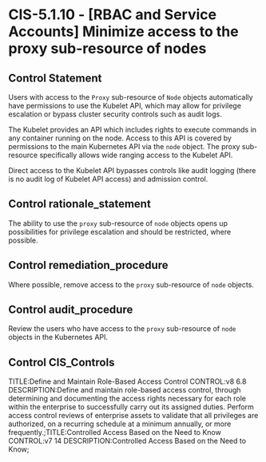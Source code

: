 # CIS-5.1.10 - \[RBAC and Service Accounts\] Minimize access to the proxy sub-resource of nodes

## Control Statement

Users with access to the `Proxy` sub-resource of `Node` objects automatically have permissions to use the Kubelet API, which may allow for privilege escalation or bypass cluster security controls such as audit logs.

The Kubelet provides an API which includes rights to execute commands in any container running on the node. Access to this API is covered by permissions to the main Kubernetes API via the `node` object. The proxy sub-resource specifically allows wide ranging access to the Kubelet API.

Direct access to the Kubelet API bypasses controls like audit logging (there is no audit log of Kubelet API access) and admission control.

## Control rationale_statement

The ability to use the `proxy` sub-resource of `node` objects opens up possibilities for privilege escalation and should be restricted, where possible.

## Control remediation_procedure

Where possible, remove access to the `proxy` sub-resource of `node` objects.

## Control audit_procedure

Review the users who have access to the `proxy` sub-resource of `node` objects in the Kubernetes API.

## Control CIS_Controls

TITLE:Define and Maintain Role-Based Access Control CONTROL:v8 6.8 DESCRIPTION:Define and maintain role-based access control, through determining and documenting the access rights necessary for each role within the enterprise to successfully carry out its assigned duties. Perform access control reviews of enterprise assets to validate that all privileges are authorized, on a recurring schedule at a minimum annually, or more frequently.;TITLE:Controlled Access Based on the Need to Know CONTROL:v7 14 DESCRIPTION:Controlled Access Based on the Need to Know;
